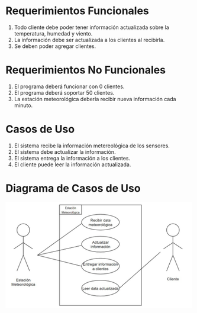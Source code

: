 # Requerimientos Funcionales
1. Todo cliente debe poder tener información actualizada sobre la temperatura, humedad y viento.
2. La información debe ser actualizada a los clientes al recibirla.
3. Se deben poder agregar clientes.

# Requerimientos No Funcionales

1. El programa deberá funcionar con 0 clientes.
2. El programa deberá soportar 50 clientes.
3. La estación meteorológica debería recibir nueva información cada minuto.

# Casos de Uso

1. El sistema recibe la información metereológica de los sensores.
2. El sistema debe actualizar la información.
3. El sistema entrega la información a los clientes.
4. El cliente puede leer la información actualizada.

# Diagrama de Casos de Uso

![](./DCU.jpg "Diagrama de casos de uso")